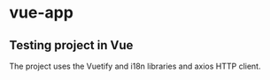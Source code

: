 # vue-app

## Testing project in Vue

The project uses the Vuetify and i18n libraries and axios HTTP client.
